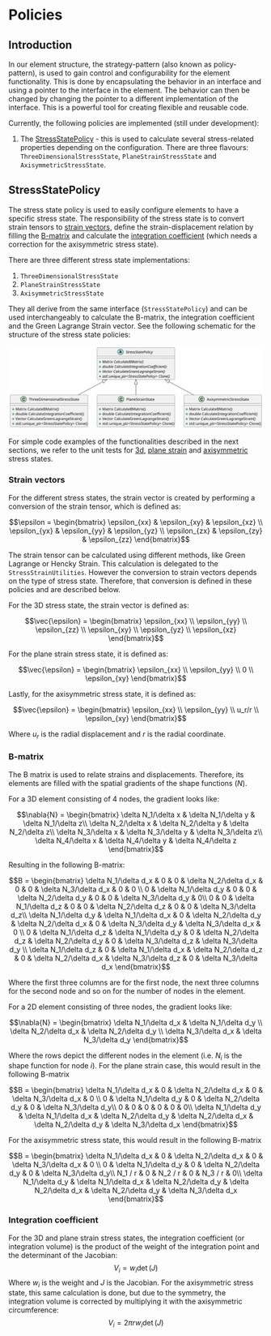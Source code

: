 # Policies

## Introduction

In our element structure, the strategy-pattern (also known as policy-pattern), is used to gain control and
configurability for the element functionality. This is done by encapsulating the behavior in an interface and using a
pointer to the interface in the element. The behavior can then be changed by changing the pointer to a different
implementation of the interface. This is a powerful tool for creating flexible and reusable code.

Currently, the following policies are implemented (still under development):

1. The [StressStatePolicy](#stressstatepolicy) - this is used to calculate several stress-related properties depending
   on the configuration. There are three flavours: `ThreeDimensionalStressState`, `PlaneStrainStressState` and `AxisymmetricStressState`.

## StressStatePolicy

The stress state policy is used to easily configure elements to have a specific stress state. The responsibility of the
stress state is to convert strain tensors to [strain vectors](#strain-vectors), define the strain-displacement relation
by filling the [B-matrix](#b-matrix) and calculate the [integration coefficient](#integration-coefficient) (which needs a correction for the axisymmetric stress state).

There are three different
stress state implementations:

1. `ThreeDimensionalStressState`
2. `PlaneStrainStressState`
3. `AxisymmetricStressState`

They all derive from the same interface (`StressStatePolicy`) and can be used interchangeably to calculate the B-matrix,
the integration coefficient and the Green Lagrange Strain vector. See the following schematic for the structure of the
stress state policies:

![stress_state_policies.svg](stress_state_policies.svg)

For simple code examples of the functionalities described in the next sections, we refer to the unit tests for [3d](../tests/cpp_tests/test_three_dimensional_stress_state.cpp), [plane strain](../tests/cpp_tests/test_plane_strain_stress_state.cpp) and [axisymmetric](../tests/cpp_tests/test_axisymmetric_stress_state.cpp) stress states.

### Strain vectors

For the different stress states, the strain vector is created by performing a conversion of the strain tensor, which is defined as:
```math
\epsilon = \begin{bmatrix} \epsilon_{xx} & \epsilon_{xy} & \epsilon_{xz} \\
                    \epsilon_{yx} & \epsilon_{yy} & \epsilon_{yz} \\
                    \epsilon_{zx} & \epsilon_{zy} & \epsilon_{zz} \end{bmatrix}
```
The strain tensor can be calculated using different methods, like Green Lagrange or Hencky Strain. This calculation is delegated to the `StressStrainUtilities`. However the conversion to strain vectors depends on the type of stress state. Therefore, that conversion is defined in these policies and are described below. 

For the 3D stress state, the strain vector is defined as:
```math
\vec{\epsilon} = \begin{bmatrix} \epsilon_{xx} \\
                                 \epsilon_{yy} \\
                                 \epsilon_{zz} \\
                                 \epsilon_{xy} \\
                                 \epsilon_{yz} \\
                                 \epsilon_{xz} \end{bmatrix}
```

For the plane strain stress state, it is defined as:
```math
\vec{\epsilon} = \begin{bmatrix} \epsilon_{xx} \\
                                 \epsilon_{yy} \\
                                 0 \\
                                 \epsilon_{xy} \end{bmatrix}
```

Lastly, for the axisymmetric stress state, it is defined as:
```math
\vec{\epsilon} = \begin{bmatrix} \epsilon_{xx} \\
                                 \epsilon_{yy} \\
                                 u_r/r \\
                                 \epsilon_{xy} \end{bmatrix}
```
Where $u_r$ is the radial displacement and $r$ is the radial coordinate. 

### B-matrix
The B matrix is used to relate strains and displacements. Therefore, its elements are filled with the spatial gradients of the shape functions ($N$).

For a 3D element consisting of 4 nodes, the gradient looks like:
```math
\nabla{N} =
\begin{bmatrix}
\delta N_1/\delta x & \delta N_1/\delta y & \delta N_1/\delta z\\
\delta N_2/\delta x & \delta N_2/\delta y & \delta N_2/\delta z\\
\delta N_3/\delta x & \delta N_3/\delta y & \delta N_3/\delta z\\
\delta N_4/\delta x & \delta N_4/\delta y & \delta N_4/\delta z
\end{bmatrix}
```
Resulting in the following B-matrix:
```math
B =
\begin{bmatrix}
\delta N_1/\delta d_x & 0 & 0 & \delta N_2/\delta d_x & 0 & 0 & \delta N_3/\delta d_x & 0 & 0 \\
0 & \delta N_1/\delta d_y & 0 & 0 & \delta N_2/\delta d_y & 0 & 0 & \delta N_3/\delta d_y & 0\\
0 & 0 & \delta N_1/\delta d_z & 0 & 0 & \delta N_2/\delta d_z & 0 & 0 & \delta N_3/\delta d_z\\
\delta N_1/\delta d_y & \delta N_1/\delta d_x & 0 & \delta N_2/\delta d_y & \delta N_2/\delta d_x & 0 & \delta N_3/\delta d_y & \delta N_3/\delta d_x & 0 \\
0 & \delta N_1/\delta d_z & \delta N_1/\delta d_y & 0 & \delta N_2/\delta d_z & \delta N_2/\delta d_y & 0 & \delta N_3/\delta d_z & \delta N_3/\delta d_y \\
\delta N_1/\delta d_z & 0 & \delta N_1/\delta d_x & \delta N_2/\delta d_z & 0 & \delta N_2/\delta d_x & \delta N_3/\delta d_z & 0 & \delta N_3/\delta d_x
\end{bmatrix}
```
Where the first three columns are for the first node, the next three columns for the second node and so on for the number of nodes in the element.

For a 2D element consisting of three nodes, the gradient looks like:
```math
\nabla{N} =
\begin{bmatrix}
\delta N_1/\delta d_x & \delta N_1/\delta d_y \\
\delta N_2/\delta d_x & \delta N_2/\delta d_y \\
\delta N_3/\delta d_x & \delta N_3/\delta d_y
\end{bmatrix}
```
Where the rows depict the different nodes in the element (i.e. $N_i$ is the shape function for node $i$). For the plane strain case, this would result in the following B-matrix
```math
B =
\begin{bmatrix}
\delta N_1/\delta d_x & 0 & \delta N_2/\delta d_x & 0 & \delta N_3/\delta d_x & 0 \\
0 & \delta N_1/\delta d_y & 0 & \delta N_2/\delta d_y & 0 & \delta N_3/\delta d_y\\
0 & 0 & 0 & 0 & 0 & 0\\
\delta N_1/\delta d_y & \delta N_1/\delta d_x & \delta N_2/\delta d_y & \delta N_2/\delta d_x & \delta N_2/\delta d_y & \delta N_3/\delta d_x
\end{bmatrix}
```
For the axisymmetric stress state, this would result in the following B-matrix
```math
B =
\begin{bmatrix}
\delta N_1/\delta d_x & 0 & \delta N_2/\delta d_x & 0 & \delta N_3/\delta d_x & 0 \\
0 & \delta N_1/\delta d_y & 0 & \delta N_2/\delta d_y & 0 & \delta N_3/\delta d_y\\
N_1 / r & 0 & N_2 / r & 0 & N_3 / r & 0\\
\delta N_1/\delta d_y & \delta N_1/\delta d_x & \delta N_2/\delta d_y & \delta N_2/\delta d_x & \delta N_2/\delta d_y & \delta N_3/\delta d_x
\end{bmatrix}
```

### Integration coefficient

For the 3D and plane strain stress states, the integration coefficient (or integration volume) is the product of the weight of the
integration point and the determinant of the Jacobian:
$$V_i = w_i \det{(J)}$$
Where $w_i$ is the weight and $J$ is the Jacobian. For the axisymmetric stress state, this same calculation is done, but due to the symmetry, the integration volume
is corrected by multiplying it with the axisymmetric circumference:
$$V_i = 2\pi r w_i \det{(J)}$$
